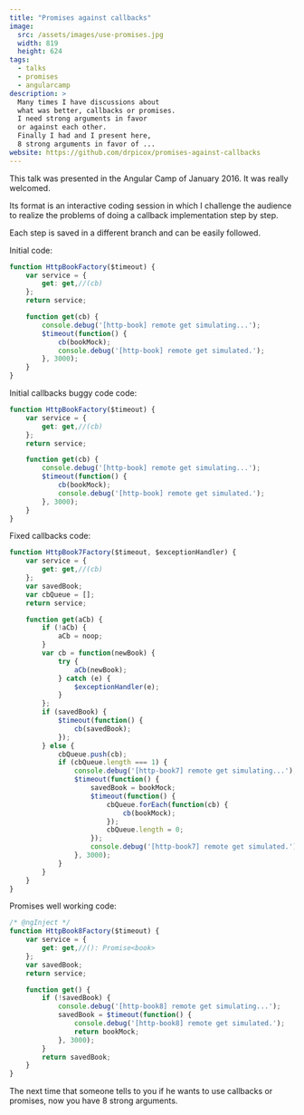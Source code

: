 ```yaml
---
title: "Promises against callbacks"
image:
  src: /assets/images/use-promises.jpg
  width: 819
  height: 624
tags:
  - talks
  - promises
  - angularcamp
description: >
  Many times I have discussions about 
  what was better, callbacks or promises.
  I need strong arguments in favor 
  or against each other.
  Finally I had and I present here,
  8 strong arguments in favor of ...
website: https://github.com/drpicox/promises-against-callbacks
---
```


This talk was presented in the Angular Camp of January 2016. 
It was really welcomed.

Its format is an interactive coding session in which I 
challenge the audience to realize the problems of doing
a callback implementation step by step.

Each step is saved in a different branch and can 
be easily followed.

Initial code:

```javascript
function HttpBookFactory($timeout) {
	var service = {
		get: get,//(cb)
	};
	return service;

	function get(cb) {
		console.debug('[http-book] remote get simulating...');
		$timeout(function() { 
			cb(bookMock);
			console.debug('[http-book] remote get simulated.');
		}, 3000);
	}
}
```

Initial callbacks buggy code code:

```javascript
function HttpBookFactory($timeout) {
	var service = {
		get: get,//(cb)
	};
	return service;

	function get(cb) {
		console.debug('[http-book] remote get simulating...');
		$timeout(function() { 
			cb(bookMock);
			console.debug('[http-book] remote get simulated.');
		}, 3000);
	}
}
```

Fixed callbacks code:

```javascript
function HttpBook7Factory($timeout, $exceptionHandler) {
	var service = {
		get: get,//(cb)
	};
	var savedBook;
	var cbQueue = [];
	return service;

	function get(aCb) {
		if (!aCb) {
			aCb = noop;
		}
		var cb = function(newBook) {
			try {
				aCb(newBook);
			} catch (e) {
				$exceptionHandler(e);
			}
		};
		if (savedBook) {
			$timeout(function() {
				cb(savedBook);
			});
		} else {
			cbQueue.push(cb);
			if (cbQueue.length === 1) {
				console.debug('[http-book7] remote get simulating...');
				$timeout(function() {
					savedBook = bookMock;
					$timeout(function() {
						cbQueue.forEach(function(cb) {
							cb(bookMock);
						});
						cbQueue.length = 0;
					});
					console.debug('[http-book7] remote get simulated.');
				}, 3000);
			}
		}
	}
}
```

Promises well working code:

```javascript
/* @ngInject */
function HttpBook8Factory($timeout) {
	var service = {
		get: get,//(): Promise<book>
	};
	var savedBook;
	return service;

	function get() {
		if (!savedBook) {
			console.debug('[http-book8] remote get simulating...');
			savedBook = $timeout(function() {
				console.debug('[http-book8] remote get simulated.');
				return bookMock;
			}, 3000);
		}
		return savedBook;
	}
}
```


The next time that someone tells to you if he wants to use callbacks
or promises, now you have 8 strong arguments.
